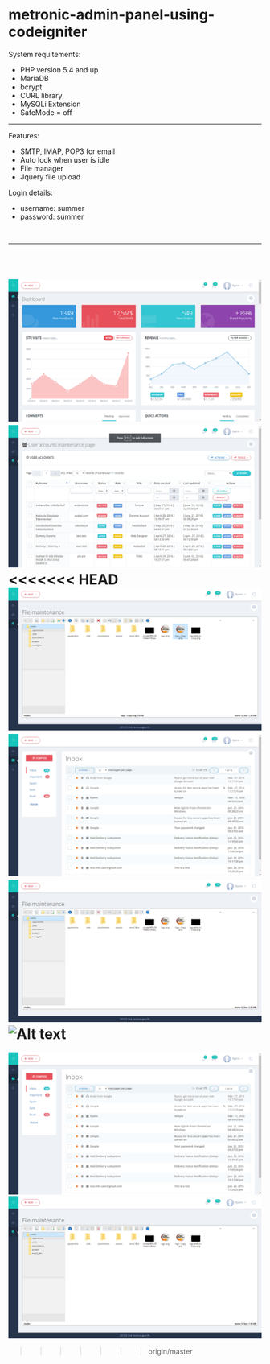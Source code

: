 # metronic-admin-panel-using-codeigniter

System requitements: <br/>
- PHP version 5.4 and up <br/>
- MariaDB <br/>
- bcrypt
- CURL library
- MySQLi Extension
- SafeMode = off

<hr>

Features: <br/>
- SMTP, IMAP, POP3 for email <br/>
- Auto lock when user is idle <br/>
- File manager <br/>
- Jquery file upload <br/>

Login details: <br/>
- username: summer <br/>
- password: summer <br/>

<br/>
<hr>
<br/>

![Alt text](screenshots/screen2.png?raw=true "Optional Title")
![Alt text](screenshots/screen3.png?raw=true "Optional Title")
<<<<<<< HEAD
![Alt text](screenshots/screen4.png?raw=true "Optional Title")
![Alt text](screenshots/screen5.png?raw=true "Optional Title")
![Alt text](screenshots/screen6.png?raw=true "Optional Title")
![Alt text](screenshots/screen7.png?raw=true "Optional Title")
=======
![Alt text](screenshots/screen5.png?raw=true "Optional Title")
![Alt text](screenshots/screen6.png?raw=true "Optional Title")

>>>>>>> origin/master



